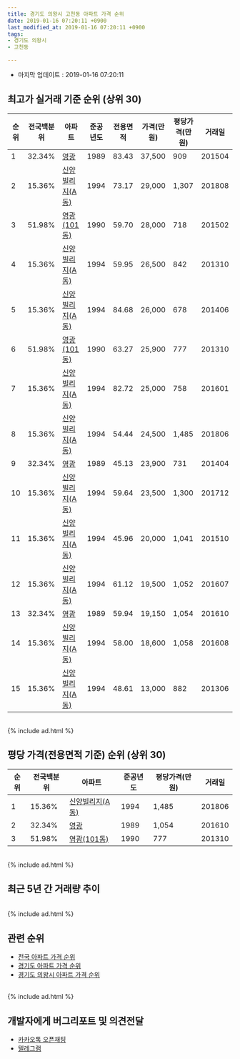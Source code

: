 ```yaml
---
title: 경기도 의왕시 고천동 아파트 가격 순위
date: 2019-01-16 07:20:11 +0900
last_modified_at: 2019-01-16 07:20:11 +0900
tags:
- 경기도 의왕시
- 고천동

---
```


* 마지막 업데이트 : 2019-01-16 07:20:11

## 최고가 실거래 기준 순위 (상위 30)


|순위|전국백분위|아파트|준공년도|전용면적|가격(만원)|평당가격(만원)|거래일|
|---|---|---|---|---|---|---|---|
|1|32.34%|[영광](https://search.naver.com/search.naver?query=%EA%B2%BD%EA%B8%B0%EB%8F%84+%EC%9D%98%EC%99%95%EC%8B%9C+%EA%B3%A0%EC%B2%9C%EB%8F%99+%EC%98%81%EA%B4%91)|1989|83.43|37,500|909|201504|
|2|15.36%|[신양빌리지(A동)](https://search.naver.com/search.naver?query=%EA%B2%BD%EA%B8%B0%EB%8F%84+%EC%9D%98%EC%99%95%EC%8B%9C+%EA%B3%A0%EC%B2%9C%EB%8F%99+%EC%8B%A0%EC%96%91%EB%B9%8C%EB%A6%AC%EC%A7%80%28A%EB%8F%99%29)|1994|73.17|29,000|1,307|201808|
|3|51.98%|[영광(101동)](https://search.naver.com/search.naver?query=%EA%B2%BD%EA%B8%B0%EB%8F%84+%EC%9D%98%EC%99%95%EC%8B%9C+%EA%B3%A0%EC%B2%9C%EB%8F%99+%EC%98%81%EA%B4%91%28101%EB%8F%99%29)|1990|59.70|28,000|718|201502|
|4|15.36%|[신양빌리지(A동)](https://search.naver.com/search.naver?query=%EA%B2%BD%EA%B8%B0%EB%8F%84+%EC%9D%98%EC%99%95%EC%8B%9C+%EA%B3%A0%EC%B2%9C%EB%8F%99+%EC%8B%A0%EC%96%91%EB%B9%8C%EB%A6%AC%EC%A7%80%28A%EB%8F%99%29)|1994|59.95|26,500|842|201310|
|5|15.36%|[신양빌리지(A동)](https://search.naver.com/search.naver?query=%EA%B2%BD%EA%B8%B0%EB%8F%84+%EC%9D%98%EC%99%95%EC%8B%9C+%EA%B3%A0%EC%B2%9C%EB%8F%99+%EC%8B%A0%EC%96%91%EB%B9%8C%EB%A6%AC%EC%A7%80%28A%EB%8F%99%29)|1994|84.68|26,000|678|201406|
|6|51.98%|[영광(101동)](https://search.naver.com/search.naver?query=%EA%B2%BD%EA%B8%B0%EB%8F%84+%EC%9D%98%EC%99%95%EC%8B%9C+%EA%B3%A0%EC%B2%9C%EB%8F%99+%EC%98%81%EA%B4%91%28101%EB%8F%99%29)|1990|63.27|25,900|777|201310|
|7|15.36%|[신양빌리지(A동)](https://search.naver.com/search.naver?query=%EA%B2%BD%EA%B8%B0%EB%8F%84+%EC%9D%98%EC%99%95%EC%8B%9C+%EA%B3%A0%EC%B2%9C%EB%8F%99+%EC%8B%A0%EC%96%91%EB%B9%8C%EB%A6%AC%EC%A7%80%28A%EB%8F%99%29)|1994|82.72|25,000|758|201601|
|8|15.36%|[신양빌리지(A동)](https://search.naver.com/search.naver?query=%EA%B2%BD%EA%B8%B0%EB%8F%84+%EC%9D%98%EC%99%95%EC%8B%9C+%EA%B3%A0%EC%B2%9C%EB%8F%99+%EC%8B%A0%EC%96%91%EB%B9%8C%EB%A6%AC%EC%A7%80%28A%EB%8F%99%29)|1994|54.44|24,500|1,485|201806|
|9|32.34%|[영광](https://search.naver.com/search.naver?query=%EA%B2%BD%EA%B8%B0%EB%8F%84+%EC%9D%98%EC%99%95%EC%8B%9C+%EA%B3%A0%EC%B2%9C%EB%8F%99+%EC%98%81%EA%B4%91)|1989|45.13|23,900|731|201404|
|10|15.36%|[신양빌리지(A동)](https://search.naver.com/search.naver?query=%EA%B2%BD%EA%B8%B0%EB%8F%84+%EC%9D%98%EC%99%95%EC%8B%9C+%EA%B3%A0%EC%B2%9C%EB%8F%99+%EC%8B%A0%EC%96%91%EB%B9%8C%EB%A6%AC%EC%A7%80%28A%EB%8F%99%29)|1994|59.64|23,500|1,300|201712|
|11|15.36%|[신양빌리지(A동)](https://search.naver.com/search.naver?query=%EA%B2%BD%EA%B8%B0%EB%8F%84+%EC%9D%98%EC%99%95%EC%8B%9C+%EA%B3%A0%EC%B2%9C%EB%8F%99+%EC%8B%A0%EC%96%91%EB%B9%8C%EB%A6%AC%EC%A7%80%28A%EB%8F%99%29)|1994|45.96|20,000|1,041|201510|
|12|15.36%|[신양빌리지(A동)](https://search.naver.com/search.naver?query=%EA%B2%BD%EA%B8%B0%EB%8F%84+%EC%9D%98%EC%99%95%EC%8B%9C+%EA%B3%A0%EC%B2%9C%EB%8F%99+%EC%8B%A0%EC%96%91%EB%B9%8C%EB%A6%AC%EC%A7%80%28A%EB%8F%99%29)|1994|61.12|19,500|1,052|201607|
|13|32.34%|[영광](https://search.naver.com/search.naver?query=%EA%B2%BD%EA%B8%B0%EB%8F%84+%EC%9D%98%EC%99%95%EC%8B%9C+%EA%B3%A0%EC%B2%9C%EB%8F%99+%EC%98%81%EA%B4%91)|1989|59.94|19,150|1,054|201610|
|14|15.36%|[신양빌리지(A동)](https://search.naver.com/search.naver?query=%EA%B2%BD%EA%B8%B0%EB%8F%84+%EC%9D%98%EC%99%95%EC%8B%9C+%EA%B3%A0%EC%B2%9C%EB%8F%99+%EC%8B%A0%EC%96%91%EB%B9%8C%EB%A6%AC%EC%A7%80%28A%EB%8F%99%29)|1994|58.00|18,600|1,058|201608|
|15|15.36%|[신양빌리지(A동)](https://search.naver.com/search.naver?query=%EA%B2%BD%EA%B8%B0%EB%8F%84+%EC%9D%98%EC%99%95%EC%8B%9C+%EA%B3%A0%EC%B2%9C%EB%8F%99+%EC%8B%A0%EC%96%91%EB%B9%8C%EB%A6%AC%EC%A7%80%28A%EB%8F%99%29)|1994|48.61|13,000|882|201306|


<br>
{% include ad.html %}
<br>

## 평당 가격(전용면적 기준) 순위 (상위 30)


|순위|전국백분위|아파트|준공년도|평당가격(만원)|거래일|
|---|---|---|---|---|---|
|1|15.36%|[신양빌리지(A동)](https://search.naver.com/search.naver?query=%EA%B2%BD%EA%B8%B0%EB%8F%84+%EC%9D%98%EC%99%95%EC%8B%9C+%EA%B3%A0%EC%B2%9C%EB%8F%99+%EC%8B%A0%EC%96%91%EB%B9%8C%EB%A6%AC%EC%A7%80%28A%EB%8F%99%29)|1994|1,485|201806|
|2|32.34%|[영광](https://search.naver.com/search.naver?query=%EA%B2%BD%EA%B8%B0%EB%8F%84+%EC%9D%98%EC%99%95%EC%8B%9C+%EA%B3%A0%EC%B2%9C%EB%8F%99+%EC%98%81%EA%B4%91)|1989|1,054|201610|
|3|51.98%|[영광(101동)](https://search.naver.com/search.naver?query=%EA%B2%BD%EA%B8%B0%EB%8F%84+%EC%9D%98%EC%99%95%EC%8B%9C+%EA%B3%A0%EC%B2%9C%EB%8F%99+%EC%98%81%EA%B4%91%28101%EB%8F%99%29)|1990|777|201310|


<br>
{% include ad.html %}
<br>

## 최근 5년 간 거래량 추이


<div style="width:100%;">
    <canvas id="deal_progress" height="250"></canvas>
</div>

<script>
new Chart(document.getElementById("deal_progress"), {
    type: 'line',
    data: {
        labels: ['201401','201402','201403','201404','201405','201406','201407','201408','201409','201410','201411','201412','201501','201502','201503','201504','201505','201506','201507','201508','201509','201510','201511','201512','201601','201602','201603','201604','201605','201606','201607','201608','201609','201610','201611','201612','201701','201702','201703','201704','201705','201706','201707','201708','201709','201710','201711','201712','201801','201802','201803','201804','201805','201806','201807','201808','201809','201810','201811','201812','201901'],
        datasets: [{
            label: '실거래 수',
            pointRadius: 1,
            data: [0, 1, 4, 1, 1, 1, 0, 0, 1, 0, 0, 0, 1, 2, 3, 3, 1, 1, 1, 0, 1, 4, 6, 1, 1, 0, 1, 1, 2, 1, 1, 2, 2, 3, 1, 3, 1, 1, 1, 2, 3, 1, 1, 1, 0, 2, 1, 1, 1, 3, 1, 4, 2, 3, 5, 3, 1, 1, 1, 0, 0],
            borderColor: "rgba(255, 201, 14, 1)",
            backgroundColor: "rgba(255, 201, 14, 0.5)",
            fill: true,
        }]
    },
    options: {
        responsive: true,
        title: {
            display: true,
            text: '5년간 거래량 추이'
        },
        tooltips: {
            mode: 'index',
            intersect: false,
        },
        hover: {
            mode: 'nearest',
            intersect: true
        },
        scales: {
            xAxes: [{
                display: true,
                scaleLabel: {
                    display: true,
                    labelString: '년/월'
                }
            }],
            yAxes: [{
                display: true,
                ticks: {
                    suggestedMin: 0,
                },
                scaleLabel: {
                    display: true,
                    labelString: '실거래 수'
                }
            }]
        }
    }
});

</script>


<br>
{% include ad.html %}
<br>

## 관련 순위

- [전국 아파트 가격 순위](https://inasie.github.io/apt-ranking/전국)
- [경기도 아파트 가격 순위](https://inasie.github.io/apt-ranking/경기도)
- [경기도 의왕시 아파트 가격 순위](https://inasie.github.io/apt-ranking/경기도-의왕시)


<br>
{% include ad.html %}
<br>

## 개발자에게 버그리포트 및 의견전달

- [카카오톡 오픈채팅](https://open.kakao.com/o/gLJUAP4)
- [텔레그램](https://t.me/inasie)

